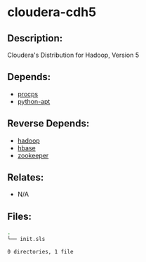 # cloudera-cdh5

## Description:

Cloudera's Distribution for Hadoop, Version 5

## Depends:

  -  [procps](/salt/procps)
  -  [python-apt](/salt/python-apt)

## Reverse Depends:

  -  [hadoop](/salt/hadoop)
  -  [hbase](/salt/hbase)
  -  [zookeeper](/salt/zookeeper)

## Relates:

  -  N/A

## Files:

```bash
.
└── init.sls

0 directories, 1 file
```

